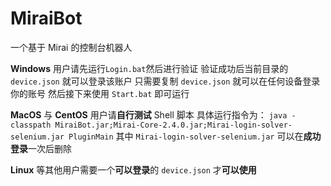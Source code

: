 # MiraiBot
一个基于 Mirai 的控制台机器人

**Windows** 用户请先运行`Login.bat`然后进行验证
 验证成功后当前目录的 `device.json` 就可以登录该账户
 只需要复制 `device.json` 就可以在任何设备登录你的账号
 然后接下来使用 `Start.bat` 即可运行

**MacOS** 与 **CentOS** 用户请**自行测试** Shell 脚本
 具体运行指令为：
 `java -classpath MiraiBot.jar;Mirai-Core-2.4.0.jar;Mirai-login-solver-selenium.jar PluginMain`
 其中 `Mirai-login-solver-selenium.jar` 可以在**成功登录**一次后删除

**Linux** 等其他用户需要一个**可以登录**的 `device.json` 才**可以使用**
